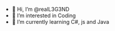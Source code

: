 - 👋 Hi, I’m @realL3G3ND
- 👀 I’m interested in Coding
- 🌱 I’m currently learning C#, js and Java

<!---
realL3G3ND/realL3G3ND is a ✨ special ✨ repository because its `README.md` (this file) appears on your GitHub profile.
You can click the Preview link to take a look at your changes.
--->
